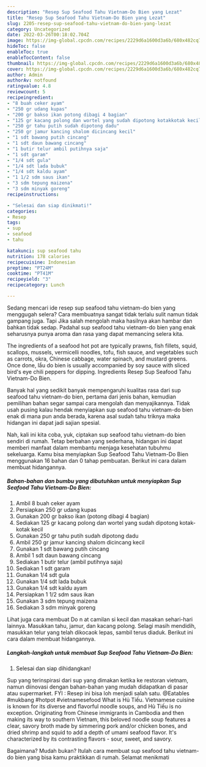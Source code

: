 ```yaml
---
description: "Resep Sup Seafood Tahu Vietnam-Do Bien yang Lezat"
title: "Resep Sup Seafood Tahu Vietnam-Do Bien yang Lezat"
slug: 2205-resep-sup-seafood-tahu-vietnam-do-bien-yang-lezat
category: Uncategorized
date: 2022-03-26T00:18:02.704Z
image: https://img-global.cpcdn.com/recipes/2229d6a1600d3a6b/680x482cq70/sup-seafood-tahu-vietnam-do-bien-foto-resep-utama.jpg
hideToc: false
enableToc: true
enableTocContent: false
thumbnail: https://img-global.cpcdn.com/recipes/2229d6a1600d3a6b/680x482cq70/sup-seafood-tahu-vietnam-do-bien-foto-resep-utama.jpg
cover: https://img-global.cpcdn.com/recipes/2229d6a1600d3a6b/680x482cq70/sup-seafood-tahu-vietnam-do-bien-foto-resep-utama.jpg
author: Admin
authorAv: notfound
ratingvalue: 4.8
reviewcount: 5
recipeingredient:
- "8 buah ceker ayam"
- "250 gr udang kupas"
- "200 gr bakso ikan potong dibagi 4 bagian"
- "125 gr kacang polong dan wortel yang sudah dipotong kotakkotak kecil"
- "250 gr tahu putih sudah dipotong dadu"
- "250 gr jamur kancing shalom dicincang kecil"
- "1 sdt bawang putih cincang"
- "1 sdt daun bawang cincang"
- "1 butir telur ambil putihnya saja"
- "1 sdt garam"
- "1/4 sdt gula"
- "1/4 sdt lada bubuk"
- "1/4 sdt kaldu ayam"
- "1 1/2 sdm saus ikan"
- "3 sdm tepung maizena"
- "3 sdm minyak goreng"
recipeinstructions:

- "Selesai dan siap dinikmati!"
categories:
- Resep
tags:
- sup
- seafood
- tahu

katakunci: sup seafood tahu 
nutrition: 178 calories
recipecuisine: Indonesian
preptime: "PT24M"
cooktime: "PT41M"
recipeyield: "3"
recipecategory: Lunch

---
```



Sedang mencari ide resep sup seafood tahu vietnam-do bien yang menggugah selera? Cara membuatnya sangat tidak terlalu sulit namun tidak gampang juga. Tapi Jika salah mengolah maka hasilnya akan hambar dan bahkan tidak sedap. Padahal sup seafood tahu vietnam-do bien yang enak seharusnya punya aroma dan rasa yang dapat memancing selera kita.


The ingredients of a seafood hot pot are typically prawns, fish fillets, squid, scallops, mussels, vermicelli noodles, tofu, fish sauce, and vegetables such as carrots, okra, Chinese cabbage, water spinach, and mustard greens. Once done, lẩu do bien is usually accompanied by soy sauce with sliced bird&#39;s eye chili peppers for dipping. Ingredients Resep Sup Seafood Tahu Vietnam-Do Bien.

Banyak hal yang sedikit banyak mempengaruhi kualitas rasa dari sup seafood tahu vietnam-do bien, pertama dari jenis bahan, kemudian pemilihan bahan segar sampai cara mengolah dan menyajikannya. Tidak usah pusing kalau hendak menyiapkan sup seafood tahu vietnam-do bien enak di mana pun anda berada, karena asal sudah tahu triknya maka hidangan ini dapat jadi sajian spesial.


Nah, kali ini kita coba, yuk, ciptakan sup seafood tahu vietnam-do bien sendiri di rumah. Tetap berbahan yang sederhana, hidangan ini dapat memberi manfaat dalam membantu menjaga kesehatan tubuhmu sekeluarga. Kamu bisa menyiapkan Sup Seafood Tahu Vietnam-Do Bien menggunakan 16 bahan dan 0 tahap pembuatan. Berikut ini cara dalam membuat hidangannya.

<!--inarticleads1-->

##### Bahan-bahan dan bumbu yang dibutuhkan untuk menyiapkan Sup Seafood Tahu Vietnam-Do Bien:

1. Ambil 8 buah ceker ayam
1. Persiapkan 250 gr udang kupas
1. Gunakan 200 gr bakso ikan (potong dibagi 4 bagian)
1. Sediakan 125 gr kacang polong dan wortel yang sudah dipotong kotak-kotak kecil
1. Gunakan 250 gr tahu putih sudah dipotong dadu
1. Ambil 250 gr jamur kancing shalom dicincang kecil
1. Gunakan 1 sdt bawang putih cincang
1. Ambil 1 sdt daun bawang cincang
1. Sediakan 1 butir telur (ambil putihnya saja)
1. Sediakan 1 sdt garam
1. Gunakan 1/4 sdt gula
1. Gunakan 1/4 sdt lada bubuk
1. Gunakan 1/4 sdt kaldu ayam
1. Persiapkan 1 1/2 sdm saus ikan
1. Gunakan 3 sdm tepung maizena
1. Sediakan 3 sdm minyak goreng


Lihat juga cara membuat Do n at camilan si kecil dan masakan sehari-hari lainnya. Masukkan tahu, jamur, dan kacang polong. Selagi masih mendidih, masukkan telur yang telah dikocaok lepas, sambil terus diaduk. Berikut ini cara dalam membuat hidangannya. 

<!--inarticleads2-->

##### Langkah-langkah untuk membuat Sup Seafood Tahu Vietnam-Do Bien:


1. Selesai dan siap dihidangkan!

Sup yang terinspirasi dari sup yang dimakan ketika ke restoran vietnam, namun diinovasi dengan bahan-bahan yang mudah didapatkan di pasar atau supermarket. FYI : Resep ini bisa loh menjadi salah satu. @Eatables #mukbang #hotpot #vietnamesefood What is Hủ Tiếu. Vietnamese cuisine is known for its diverse and flavorful noodle soups, and Hủ Tiếu is no exception. Originating from Chinese immigrants in Cambodia and then making its way to southern Vietnam, this beloved noodle soup features a clear, savory broth made by simmering pork and/or chicken bones, and dried shrimp and squid to add a depth of umami seafood flavor. It&#39;s characterized by its contrasting flavors - sour, sweet, and savory. 

Bagaimana? Mudah bukan? Itulah cara membuat sup seafood tahu vietnam-do bien yang bisa kamu praktikkan di rumah. Selamat menikmati
